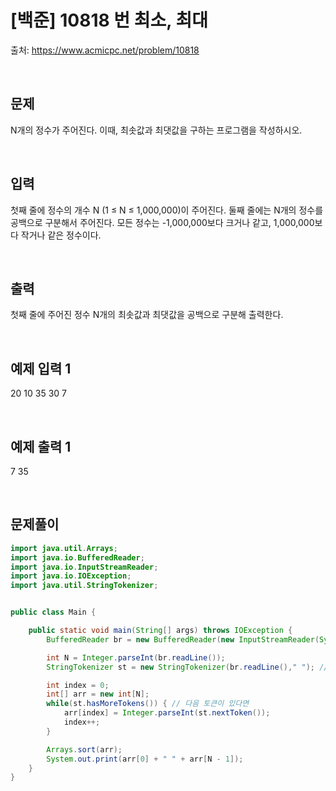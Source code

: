 # [백준] 10818 번 최소, 최대

출처: https://www.acmicpc.net/problem/10818

</br>

## 문제
N개의 정수가 주어진다. 이때, 최솟값과 최댓값을 구하는 프로그램을 작성하시오.

</br>

## 입력
첫째 줄에 정수의 개수 N (1 ≤ N ≤ 1,000,000)이 주어진다.
둘째 줄에는 N개의 정수를 공백으로 구분해서 주어진다. 
모든 정수는 -1,000,000보다 크거나 같고, 1,000,000보다 작거나 같은 정수이다.

</br>

## 출력
첫째 줄에 주어진 정수 N개의 최솟값과 최댓값을 공백으로 구분해 출력한다.

</br>


## 예제 입력 1
20 10 35 30 7

</br>

## 예제 출력 1
7 35



</br>



## 문제풀이

```java
import java.util.Arrays;
import java.io.BufferedReader;
import java.io.InputStreamReader;
import java.io.IOException;
import java.util.StringTokenizer;


public class Main {

    public static void main(String[] args) throws IOException {
        BufferedReader br = new BufferedReader(new InputStreamReader(System.in));

        int N = Integer.parseInt(br.readLine());
        StringTokenizer st = new StringTokenizer(br.readLine()," "); // (문자열, 구분자)

        int index = 0;
        int[] arr = new int[N];
        while(st.hasMoreTokens()) { // 다음 토큰이 있다면
            arr[index] = Integer.parseInt(st.nextToken());
            index++;
        }

        Arrays.sort(arr);
        System.out.print(arr[0] + " " + arr[N - 1]);
    }
}

```
